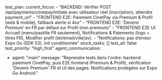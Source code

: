 test_plan:
  current_focus:
    - "BACKEND: Vérifier POST /api/payments/cinetpay/initiate avec utilisateur réel (inscription), attendre payment_url"
    - "FRONTEND E2E: Paiement CinetPay via Premium & Profil (web & mobile), fallback alerte si 4xx"
    - "FRONTEND E2E: 'Devenir Premium' en FR par défaut sur Profil (non premium)"
    - "FRONTEND E2E UI: Accueil (menu/pastille FR seulement), Notifications & Paiements (logo + titres FR), Modifier profil (tel/email/ville/av).
    - "Notifications: pas d’erreur Expo Go (SDK 53), init conditionnée"
  stuck_tasks: []
  test_all: false
  test_priority: "high_first"
agent_communication:
  - agent: "main"
    message: "Reprendre tests dans l'ordre: backend paiement CinetPay, puis E2E frontend (Premium & Profil), vérification 'Devenir Premium' FR et UI des pages. Notifications protégées sur Expo Go Android."